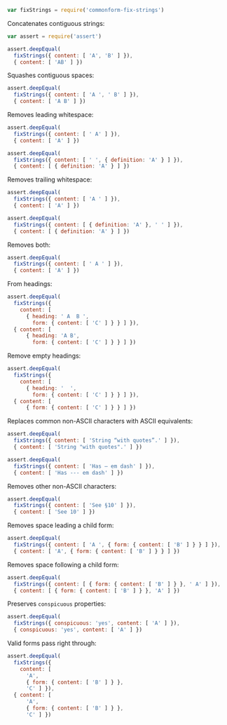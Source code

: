 ```javascript
var fixStrings = require('commonform-fix-strings')
```

Concatenates contiguous strings:

```javascript
var assert = require('assert')

assert.deepEqual(
  fixStrings({ content: [ 'A', 'B' ] }),
  { content: [ 'AB' ] })
```

Squashes contiguous spaces:

```javascript
assert.deepEqual(
  fixStrings({ content: [ 'A ', ' B' ] }),
  { content: [ 'A B' ] })
```

Removes leading whitespace:

```javascript
assert.deepEqual(
  fixStrings({ content: [ ' A' ] }),
  { content: [ 'A' ] })

assert.deepEqual(
  fixStrings({ content: [ ' ', { definition: 'A' } ] }),
  { content: [ { definition: 'A' } ] })
```

Removes trailing whitespace:

```javascript
assert.deepEqual(
  fixStrings({ content: [ 'A ' ] }),
  { content: [ 'A' ] })

assert.deepEqual(
  fixStrings({ content: [ { definition: 'A' }, ' ' ] }),
  { content: [ { definition: 'A' } ] })
```

Removes both:

```javascript
assert.deepEqual(
  fixStrings({ content: [ ' A ' ] }),
  { content: [ 'A' ] })
```

From headings:

```javascript
assert.deepEqual(
  fixStrings({
    content: [
      { heading: ' A  B ',
        form: { content: [ 'C' ] } } ] }),
  { content: [
      { heading: 'A B',
        form: { content: [ 'C' ] } } ] })
```

Remove empty headings:

```javascript
assert.deepEqual(
  fixStrings({
    content: [
      { heading: '  ',
        form: { content: [ 'C' ] } } ] }),
  { content: [
      { form: { content: [ 'C' ] } } ] })
```

Replaces common non-ASCII characters with ASCII equivalents:

```javascript
assert.deepEqual(
  fixStrings({ content: [ 'String “with quotes”.' ] }),
  { content: [ 'String "with quotes".' ] })

assert.deepEqual(
  fixStrings({ content: [ 'Has — em dash' ] }),
  { content: [ 'Has --- em dash' ] })
```

Removes other non-ASCII characters:

```javascript
assert.deepEqual(
  fixStrings({ content: [ 'See §10' ] }),
  { content: [ 'See 10' ] })
```

Removes space leading a child form:

```javascript
assert.deepEqual(
  fixStrings({ content: [ 'A ', { form: { content: [ 'B' ] } } ] }),
  { content: [ 'A', { form: { content: [ 'B' ] } } ] })
```

Removes space following a child form:

```javascript
assert.deepEqual(
  fixStrings({ content: [ { form: { content: [ 'B' ] } }, ' A' ] }),
  { content: [ { form: { content: [ 'B' ] } }, 'A' ] })
```

Preserves `conspicuous` properties:

```javascript
assert.deepEqual(
  fixStrings({ conspicuous: 'yes', content: [ 'A' ] }),
  { conspicuous: 'yes', content: [ 'A' ] })
```

Valid forms pass right through:

```javascript
assert.deepEqual(
  fixStrings({
    content: [
      'A',
      { form: { content: [ 'B' ] } },
      'C' ] }),
  { content: [
      'A',
      { form: { content: [ 'B' ] } },
      'C' ] })
```
